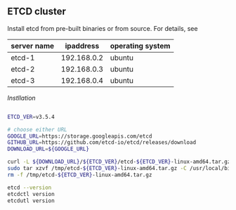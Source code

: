 ## ETCD cluster

Install etcd from pre-built binaries or from source. For details, see


|server name| ipaddress| operating system |
|---|---|---|
|etcd-1| 192.168.0.2| ubuntu
|etcd-2| 192.168.0.3| ubuntu
|etcd-3| 192.168.0.4| ubuntu

_Instllation_

```bash

ETCD_VER=v3.5.4

# choose either URL
GOOGLE_URL=https://storage.googleapis.com/etcd
GITHUB_URL=https://github.com/etcd-io/etcd/releases/download
DOWNLOAD_URL=${GOOGLE_URL}

curl -L ${DOWNLOAD_URL}/${ETCD_VER}/etcd-${ETCD_VER}-linux-amd64.tar.gz -o /tmp/etcd-${ETCD_VER}-linux-amd64.tar.gz
sudo tar xzvf /tmp/etcd-${ETCD_VER}-linux-amd64.tar.gz -C /usr/local/bin/ --strip-components=1
rm -f /tmp/etcd-${ETCD_VER}-linux-amd64.tar.gz

etcd --version
etcdctl version
etcdutl version

```
